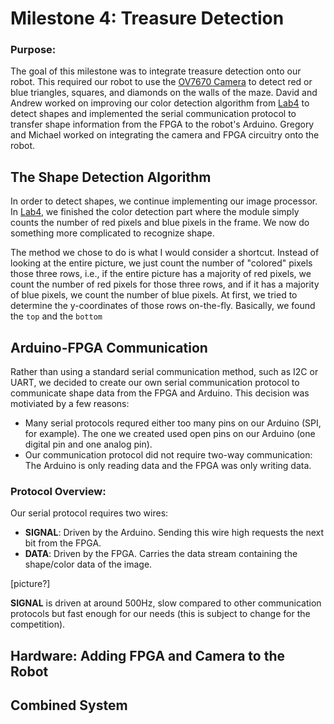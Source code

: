 # Milestone 4: Treasure Detection

### Purpose: 

The goal of this milestone was to integrate treasure detection onto our robot. This required our robot to use the [OV7670 Camera](http://web.mit.edu/6.111/www/f2016/tools/OV7670_2006.pdf) to detect red or blue triangles, squares, and diamonds on the walls of the maze. David and Andrew worked on improving our color detection algorithm from [Lab4](../Labs/Lab4.md) to detect shapes and implemented the serial communication protocol to transfer shape information from the FPGA to the robot's Arduino. Gregory and Michael worked on integrating the camera and FPGA circuitry onto the robot. 

## The Shape Detection Algorithm

In order to detect shapes, we continue implementing our image processor. In [Lab4](../Labs/Lab4.md), we finished the color detection part where the module simply counts the number of red pixels and blue pixels in the frame. We now do something more complicated to recognize shape.

The method we chose to do is what I would consider a shortcut. Instead of looking at the entire picture, we just count the number of "colored" pixels those three rows, i.e., if the entire picture has a majority of red pixels, we count the number of red pixels for those three rows, and if it has a majority of blue pixels, we count the number of blue pixels. At first, we tried to determine the y-coordinates of those rows on-the-fly. Basically, we found the `top` and the `bottom`

## Arduino-FPGA Communication

Rather than using a standard serial communication method, such as I2C or UART, we decided to create our own serial communication protocol to communicate shape data from the FPGA and Arduino. This decision was motiviated by a few reasons:
- Many serial protocols requred either too many pins on our Arduino (SPI, for example). The one we created used open pins on our Arduino (one digital pin and one analog pin). 
- Our communication protocol did not require two-way communication: The Arduino is only reading data and the FPGA was only writing data.

### Protocol Overview:
Our serial protocol requires two wires:
- **SIGNAL**: Driven by the Arduino. Sending this wire high requests the next bit from the FPGA.
- **DATA**: Driven by the FPGA. Carries the data stream containing the shape/color data of the image. 

[picture?]

**SIGNAL** is driven at around 500Hz, slow compared to other communication protocols but fast enough for our needs (this is subject to change for the competition). 

## Hardware: Adding FPGA and Camera to the Robot

## Combined System
